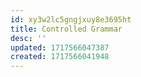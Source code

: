 ```yaml
---
id: xy3w2lc5gngjxuy8e3695ht
title: Controlled Grammar
desc: ''
updated: 1717566047387
created: 1717566041948
---
```

